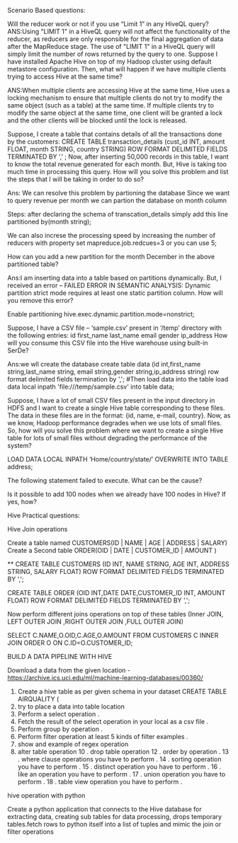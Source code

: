


Scenario Based questions:

Will the reducer work or not if you use “Limit 1” in any HiveQL query?
ANS:Using "LIMIT 1" in a HiveQL query will not affect the functionality of the reducer, as reducers are only responsible for the final aggregation of data after the MapReduce stage. The use of "LIMIT 1" in a HiveQL query will simply
 limit the number of rows returned by the query to one.
Suppose I have installed Apache Hive on top of my Hadoop cluster using default metastore configuration. Then, what will happen if we have multiple clients trying to access Hive at the same time? 

ANS:When multiple clients are accessing Hive at the same time, Hive uses a locking mechanism to ensure that multiple clients do not try to modify the same object (such as a table) at the same time. If multiple clients try to modify the same object at the same time, 
one client will be granted a lock and the other clients will be blocked until the lock is released.

Suppose, I create a table that contains details of all the transactions done by the customers: CREATE TABLE transaction_details (cust_id INT, amount FLOAT, month STRING, country STRING) ROW FORMAT DELIMITED FIELDS TERMINATED BY ‘,’ ;
Now, after inserting 50,000 records in this table, I want to know the total revenue generated for each month. But, Hive is taking too much time in processing this query. How will you solve this problem and list the steps that I will be taking in order to do so?

Ans: We can resolve this problem by partioning the database 
Since we want to query revenue per month
we can partion the database on month column

Steps:
	after declaring the schema of transcation_details
	simply add this line partitioned by(month string);
	
We can also increse the processing speed by increasing the number of reducers 
with property
set mapreduce.job.redcues=3  or you can use 5;

How can you add a new partition for the month December in the above partitioned table?

Ans:I am inserting data into a table based on partitions dynamically. But, I received an error – FAILED ERROR IN SEMANTIC ANALYSIS: Dynamic partition strict mode requires at least one static partition column. How will you remove this error?

Enable partitioning
hive.exec.dynamic.partition.mode=nonstrict;

Suppose, I have a CSV file – ‘sample.csv’ present in ‘/temp’ directory with the following entries:
id first_name last_name email gender ip_address
How will you consume this CSV file into the Hive warehouse using built-in SerDe?

Ans:we wll create the database
create table data
(id int,first_name string,last_name string, email string,gender string,ip_address string)
row format delimited fields termination by ',';
#Then load data into the table
load data local inpath 'file:///temp/sample.csv' into table data;


Suppose, I have a lot of small CSV files present in the input directory in HDFS and I want to create a single Hive table corresponding to these files. The data in these files are in the format: {id, name, e-mail, country}. Now, as we know, Hadoop performance degrades when we use lots of small files.
So, how will you solve this problem where we want to create a single Hive table for lots of small files without degrading the performance of the system?



LOAD DATA LOCAL INPATH ‘Home/country/state/’
OVERWRITE INTO TABLE address;

The following statement failed to execute. What can be the cause?

Is it possible to add 100 nodes when we already have 100 nodes in Hive? If yes, how?















Hive Practical questions:

Hive Join operations

Create a  table named CUSTOMERS(ID | NAME | AGE | ADDRESS   | SALARY)
Create a Second  table ORDER(OID | DATE | CUSTOMER_ID | AMOUNT
)

**
CREATE TABLE CUSTOMERS
(ID INT, NAME STRING, AGE INT, ADDRESS STRING, SALARY FLOAT)
ROW FORMAT DELIMITED FIELDS TERMINATED BY ',';

CREATE TABLE ORDER
(OID INT,DATE DATE,CUSTOMER_ID INT, AMOUNT FLOAT)
ROW FORMAT DELIMITED FIELDS TERMINATED BY ',';

Now perform different joins operations on top of these tables
(Inner JOIN, LEFT OUTER JOIN ,RIGHT OUTER JOIN ,FULL OUTER JOIN)

 SELECT C.NAME,O.OID,C.AGE,O.AMOUNT FROM CUSTOMERS C INNER JOIN ORDER O ON C.ID=O.CUSTOMER_ID;

BUILD A DATA PIPELINE WITH HIVE

Download a data from the given location - 
https://archive.ics.uci.edu/ml/machine-learning-databases/00360/

1. Create a hive table as per given schema in your dataset 
CREATE TABLE AIRQUALITY
(
2. try to place a data into table location
3. Perform a select operation . 
4. Fetch the result of the select operation in your local as a csv file . 
5. Perform group by operation . 
7. Perform filter operation at least 5 kinds of filter examples . 
8. show and example of regex operation
9. alter table operation 
10 . drop table operation
12 . order by operation . 
13 . where clause operations you have to perform . 
14 . sorting operation you have to perform . 
15 . distinct operation you have to perform . 
16 . like an operation you have to perform . 
17 . union operation you have to perform . 
18 . table view operation you have to perform . 






hive operation with python

Create a python application that connects to the Hive database for extracting data, creating sub tables for data processing, drops temporary tables.fetch rows to python itself into a list of tuples and mimic the join or filter operations
